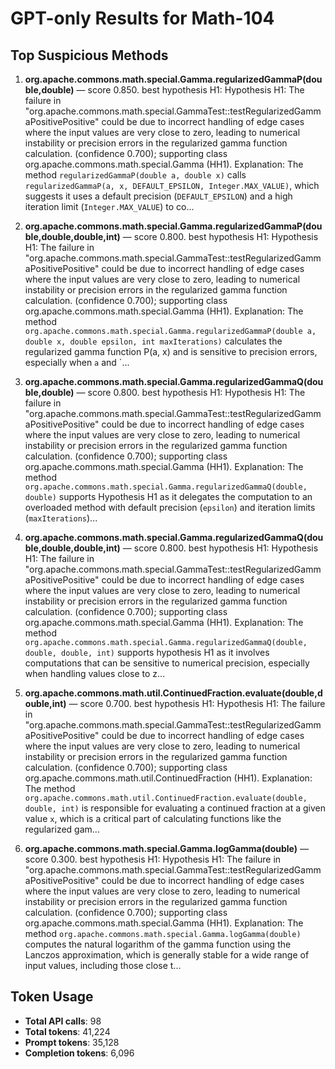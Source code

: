 # GPT-only Results for Math-104

## Top Suspicious Methods

1. **org.apache.commons.math.special.Gamma.regularizedGammaP(double,double)** — score 0.850. best hypothesis H1: Hypothesis H1: The failure in "org.apache.commons.math.special.GammaTest::testRegularizedGammaPositivePositive" could be due to incorrect handling of edge cases where the input values are very close to zero, leading to numerical instability or precision errors in the regularized gamma function calculation. (confidence 0.700); supporting class org.apache.commons.math.special.Gamma (HH1).
    Explanation: The method `regularizedGammaP(double a, double x)` calls `regularizedGammaP(a, x, DEFAULT_EPSILON, Integer.MAX_VALUE)`, which suggests it uses a default precision (`DEFAULT_EPSILON`) and a high iteration limit (`Integer.MAX_VALUE`) to co...

2. **org.apache.commons.math.special.Gamma.regularizedGammaP(double,double,double,int)** — score 0.800. best hypothesis H1: Hypothesis H1: The failure in "org.apache.commons.math.special.GammaTest::testRegularizedGammaPositivePositive" could be due to incorrect handling of edge cases where the input values are very close to zero, leading to numerical instability or precision errors in the regularized gamma function calculation. (confidence 0.700); supporting class org.apache.commons.math.special.Gamma (HH1).
    Explanation: The method `org.apache.commons.math.special.Gamma.regularizedGammaP(double a, double x, double epsilon, int maxIterations)` calculates the regularized gamma function P(a, x) and is sensitive to precision errors, especially when `a` and `...

3. **org.apache.commons.math.special.Gamma.regularizedGammaQ(double,double)** — score 0.800. best hypothesis H1: Hypothesis H1: The failure in "org.apache.commons.math.special.GammaTest::testRegularizedGammaPositivePositive" could be due to incorrect handling of edge cases where the input values are very close to zero, leading to numerical instability or precision errors in the regularized gamma function calculation. (confidence 0.700); supporting class org.apache.commons.math.special.Gamma (HH1).
    Explanation: The method `org.apache.commons.math.special.Gamma.regularizedGammaQ(double, double)` supports Hypothesis H1 as it delegates the computation to an overloaded method with default precision (`epsilon`) and iteration limits (`maxIterations`)...

4. **org.apache.commons.math.special.Gamma.regularizedGammaQ(double,double,double,int)** — score 0.800. best hypothesis H1: Hypothesis H1: The failure in "org.apache.commons.math.special.GammaTest::testRegularizedGammaPositivePositive" could be due to incorrect handling of edge cases where the input values are very close to zero, leading to numerical instability or precision errors in the regularized gamma function calculation. (confidence 0.700); supporting class org.apache.commons.math.special.Gamma (HH1).
    Explanation: The method `org.apache.commons.math.special.Gamma.regularizedGammaQ(double, double, double, int)` supports hypothesis H1 as it involves computations that can be sensitive to numerical precision, especially when handling values close to z...

5. **org.apache.commons.math.util.ContinuedFraction.evaluate(double,double,int)** — score 0.700. best hypothesis H1: Hypothesis H1: The failure in "org.apache.commons.math.special.GammaTest::testRegularizedGammaPositivePositive" could be due to incorrect handling of edge cases where the input values are very close to zero, leading to numerical instability or precision errors in the regularized gamma function calculation. (confidence 0.700); supporting class org.apache.commons.math.util.ContinuedFraction (HH1).
    Explanation: The method `org.apache.commons.math.util.ContinuedFraction.evaluate(double, double, int)` is responsible for evaluating a continued fraction at a given value `x`, which is a critical part of calculating functions like the regularized gam...

6. **org.apache.commons.math.special.Gamma.logGamma(double)** — score 0.300. best hypothesis H1: Hypothesis H1: The failure in "org.apache.commons.math.special.GammaTest::testRegularizedGammaPositivePositive" could be due to incorrect handling of edge cases where the input values are very close to zero, leading to numerical instability or precision errors in the regularized gamma function calculation. (confidence 0.700); supporting class org.apache.commons.math.special.Gamma (HH1).
    Explanation: The method `org.apache.commons.math.special.Gamma.logGamma(double)` computes the natural logarithm of the gamma function using the Lanczos approximation, which is generally stable for a wide range of input values, including those close t...


## Token Usage

- **Total API calls**: 98
- **Total tokens**: 41,224
- **Prompt tokens**: 35,128
- **Completion tokens**: 6,096
